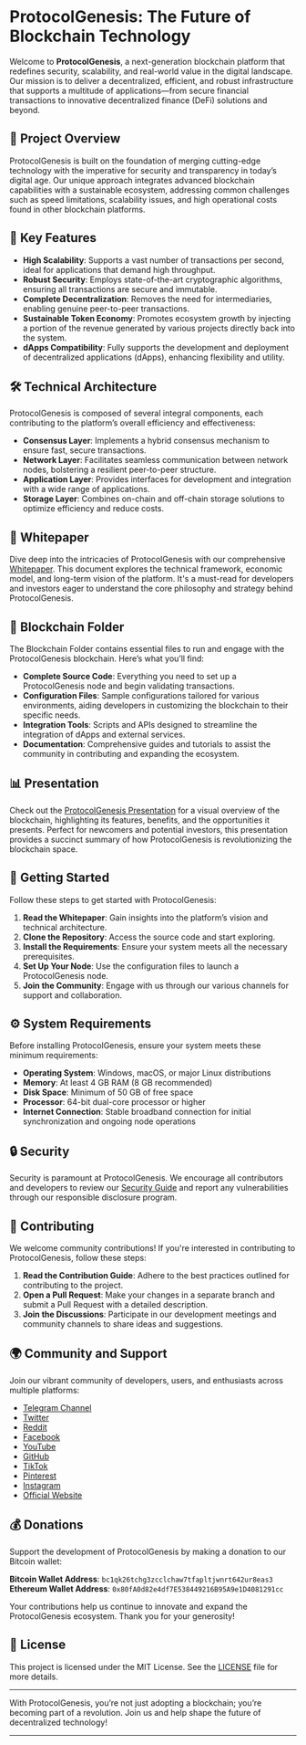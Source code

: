 # ProtocolGenesis: The Future of Blockchain Technology

Welcome to **ProtocolGenesis**, a next-generation blockchain platform that redefines security, scalability, and real-world value in the digital landscape. Our mission is to deliver a decentralized, efficient, and robust infrastructure that supports a multitude of applications—from secure financial transactions to innovative decentralized finance (DeFi) solutions and beyond.

## 🌟 Project Overview

ProtocolGenesis is built on the foundation of merging cutting-edge technology with the imperative for security and transparency in today’s digital age. Our unique approach integrates advanced blockchain capabilities with a sustainable ecosystem, addressing common challenges such as speed limitations, scalability issues, and high operational costs found in other blockchain platforms.

## 🚀 Key Features

- **High Scalability**: Supports a vast number of transactions per second, ideal for applications that demand high throughput.
- **Robust Security**: Employs state-of-the-art cryptographic algorithms, ensuring all transactions are secure and immutable.
- **Complete Decentralization**: Removes the need for intermediaries, enabling genuine peer-to-peer transactions.
- **Sustainable Token Economy**: Promotes ecosystem growth by injecting a portion of the revenue generated by various projects directly back into the system.
- **dApps Compatibility**: Fully supports the development and deployment of decentralized applications (dApps), enhancing flexibility and utility.

## 🛠 Technical Architecture

ProtocolGenesis is composed of several integral components, each contributing to the platform’s overall efficiency and effectiveness:

- **Consensus Layer**: Implements a hybrid consensus mechanism to ensure fast, secure transactions.
- **Network Layer**: Facilitates seamless communication between network nodes, bolstering a resilient peer-to-peer structure.
- **Application Layer**: Provides interfaces for development and integration with a wide range of applications.
- **Storage Layer**: Combines on-chain and off-chain storage solutions to optimize efficiency and reduce costs.

## 📜 Whitepaper

Dive deep into the intricacies of ProtocolGenesis with our comprehensive [Whitepaper](link-to-whitepaper). This document explores the technical framework, economic model, and long-term vision of the platform. It's a must-read for developers and investors eager to understand the core philosophy and strategy behind ProtocolGenesis.

## 📁 Blockchain Folder

The Blockchain Folder contains essential files to run and engage with the ProtocolGenesis blockchain. Here’s what you’ll find:

- **Complete Source Code**: Everything you need to set up a ProtocolGenesis node and begin validating transactions.
- **Configuration Files**: Sample configurations tailored for various environments, aiding developers in customizing the blockchain to their specific needs.
- **Integration Tools**: Scripts and APIs designed to streamline the integration of dApps and external services.
- **Documentation**: Comprehensive guides and tutorials to assist the community in contributing and expanding the ecosystem.

## 📊 Presentation

Check out the [ProtocolGenesis Presentation](link-to-presentation) for a visual overview of the blockchain, highlighting its features, benefits, and the opportunities it presents. Perfect for newcomers and potential investors, this presentation provides a succinct summary of how ProtocolGenesis is revolutionizing the blockchain space.

## 🚀 Getting Started

Follow these steps to get started with ProtocolGenesis:

1. **Read the Whitepaper**: Gain insights into the platform’s vision and technical architecture.
2. **Clone the Repository**: Access the source code and start exploring.
3. **Install the Requirements**: Ensure your system meets all the necessary prerequisites.
4. **Set Up Your Node**: Use the configuration files to launch a ProtocolGenesis node.
5. **Join the Community**: Engage with us through our various channels for support and collaboration.

## ⚙️ System Requirements

Before installing ProtocolGenesis, ensure your system meets these minimum requirements:

- **Operating System**: Windows, macOS, or major Linux distributions
- **Memory**: At least 4 GB RAM (8 GB recommended)
- **Disk Space**: Minimum of 50 GB of free space
- **Processor**: 64-bit dual-core processor or higher
- **Internet Connection**: Stable broadband connection for initial synchronization and ongoing node operations

## 🔒 Security

Security is paramount at ProtocolGenesis. We encourage all contributors and developers to review our [Security Guide](link-to-security-guide) and report any vulnerabilities through our responsible disclosure program.

## 🤝 Contributing

We welcome community contributions! If you're interested in contributing to ProtocolGenesis, follow these steps:

1. **Read the Contribution Guide**: Adhere to the best practices outlined for contributing to the project.
2. **Open a Pull Request**: Make your changes in a separate branch and submit a Pull Request with a detailed description.
3. **Join the Discussions**: Participate in our development meetings and community channels to share ideas and suggestions.

## 🌍 Community and Support

Join our vibrant community of developers, users, and enthusiasts across multiple platforms:

- [Telegram Channel](https://t.me/protocolgenesis_gens)
- [Twitter](https://x.com/GensProtocol)
- [Reddit](https://www.reddit.com/user/LeftFact884/)
- [Facebook](https://www.facebook.com/profile.php?id=61563363963680&sk=about)
- [YouTube](https://www.youtube.com/channel/UCveNKdVy0iNGPb17DN231Sg)
- [GitHub](https://github.com/ProtocolGenesis)
- [TikTok](https://www.tiktok.com/@protocolgenesis)
- [Pinterest](https://www.pinterest.com/protocolgenesis/?invite_code=3bb7f07cf8bd4e8a8cb3881ee34df7bc&sender=1079527110588211405)
- [Instagram](https://www.instagram.com/protocol.genesis/)
- [Official Website](https://protocolgenesis.org)

## 💰 Donations

Support the development of ProtocolGenesis by making a donation to our Bitcoin wallet:

**Bitcoin Wallet Address**: `bc1qk26tchg3zcclchaw7tfapltjwnrt642ur8eas3`
**Ethereum Wallet Address**: `0x80fA0d82e4df7E538449216B95A9e1D4081291cc`

Your contributions help us continue to innovate and expand the ProtocolGenesis ecosystem. Thank you for your generosity!

## 📜 License

This project is licensed under the MIT License. See the [LICENSE](link-to-license) file for more details.

---

With ProtocolGenesis, you’re not just adopting a blockchain; you’re becoming part of a revolution. Join us and help shape the future of decentralized technology!

---

